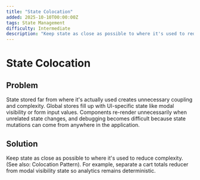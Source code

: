 ```yaml
---
title: "State Colocation"
added: 2025-10-10T00:00:00Z
tags: State Management
difficulty: Intermediate
description: "Keep state as close as possible to where it's used to reduce complexity. (See also: Colocation Pattern)"
---
```

# State Colocation

## Problem

State stored far from where it's actually used creates unnecessary coupling and complexity. Global stores fill up with UI-specific state like modal visibility or form input values. Components re-render unnecessarily when unrelated state changes, and debugging becomes difficult because state mutations can come from anywhere in the application.

## Solution

Keep state as close as possible to where it's used to reduce complexity. (See also: Colocation Pattern). For example, separate a cart totals reducer from modal visibility state so analytics remains deterministic.
